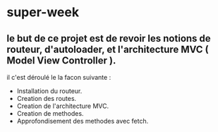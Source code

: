 # super-week

## le but de ce projet est de revoir les notions de routeur, d'autoloader, et l'architecture MVC ( Model View Controller ).

il c'est déroulé le la facon suivante :   
* Installation du routeur.
* Creation des routes.
* Creation de l'architecture MVC.
* Creation de methodes.
* Approfondisement des methodes avec fetch.

